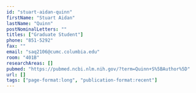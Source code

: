 ```yaml
---
id: "stuart-aidan-quinn"
firstName: "Stuart Aidan"
lastName: "Quinn"
postNominalLetters: ""
titles: ["Graduate Student"]
phone: "851-5292"
fax: ""
email: "saq2106@cumc.columbia.edu"
room: "401B"
researchAreas: []
pubmed: "https://pubmed.ncbi.nlm.nih.gov/?term=Quinn+S%5BAuthor%5D"
url: []
tags: ["page-format:long", "publication-format:recent"]
---
```

